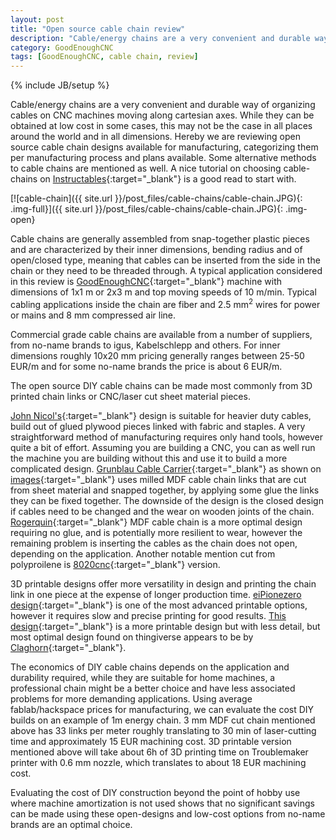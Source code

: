 ```yaml
---
layout: post
title: "Open source cable chain review"
description: "Cable/energy chains are a very convenient and durable way of organizing cables on CNC machines moving along cartesian axes. While they can be obtained at low cost in some cases, this may not be the case in all places around the world and in all dimensions. Hereby we are reviewing open source cable chain designs available for manufacturing."
category: GoodEnoughCNC
tags: [GoodEnoughCNC, cable chain, review]
---
```

{% include JB/setup %}


Cable/energy chains are a very convenient and durable way of organizing cables on CNC machines moving along cartesian axes. While they can be obtained at low cost in some cases, this may not be the case in all places around the world and in all dimensions. Hereby we are reviewing open source cable chain designs available for manufacturing, categorizing them per manufacturing process and plans available. Some alternative methods to cable chains are mentioned as well. A nice tutorial on choosing cable-chains on [Instructables](http://www.instructables.com/id/Selecting-cabledragenergy-chains-for-CNC/){:target="_blank"} is a good read to start with.

[![cable-chain]({{ site.url }}/post_files/cable-chains/cable-chain.JPG){: .img-full}]({{ site.url }}/post_files/cable-chains/cable-chain.JPG){: .img-open}

Cable chains are generally assembled from snap-together plastic pieces and are characterized by their inner dimensions, bending radius and of open/closed type, meaning that cables can be inserted from the side in the chain or they need to be threaded through. A typical application considered in this review is [GoodEnoughCNC](http://goodenoughcnc.eu/){:target="_blank"} machine with dimensions of 1x1 m or 2x3 m and top moving speeds of 10 m/min. Typical cabling applications inside the chain are fiber and 2.5 mm<sup>2</sup> wires for power or mains and 8 mm compressed air line.

Commercial grade cable chains are available from a number of suppliers, from no-name brands to igus, Kabelschlepp and others. For inner dimensions roughly 10x20 mm pricing generally ranges between 25-50 EUR/m and for some no-name brands the price is about 6 EUR/m.

The open source DIY cable chains can be made most commonly from 3D printed chain links or CNC/laser cut sheet material pieces.

[John Nicol's](http://makerplane.org/?p=1753){:target="_blank"} design is suitable for heavier duty cables, build out of glued plywood pieces linked with fabric and staples. A very straightforward method of manufacturing requires only hand tools, however quite a bit of effort. Assuming you are building a CNC, you can as well run the machine you are building without this and use it to build a more complicated design. [Grunblau Cable Carrier](http://www.grunblau.com/downloadsBMO.htm){:target="_blank"} as shown on [images](http://www.cnczone.com/forums/diy-cnc-router-table-machines/84792-free-parts.html){:target="_blank"} uses milled MDF cable chain links that are cut from sheet material and snapped together, by applying some glue the links they can be fixed together. The downside of the design is the closed design if cables need to be changed and the wear on wooden joints of the chain. [Rogerquin](http://www.cnczone.com/forums/videos/172959-cnc.html){:target="_blank"} MDF cable chain is a more optimal design requiring no glue, and is potentially more resilient to wear, however the remaining problem is inserting the cables as the chain does not open, depending on the application. Another notable mention cut from polyproilene is [8020cnc](http://www.8020cnc.com/cable%20carrier){:target="_blank"} version.

3D printable designs offer more versatility in design and printing the chain link in one piece at the expense of longer production time. [eiPionezero design](http://www.thingiverse.com/thing:666118){:target="_blank"} is one of the most advanced printable options, however it requires slow and precise printing for good results. [This design](http://www.thingiverse.com/thing:34661){:target="_blank"} is a more printable design but with less detail, but most optimal design found on thingiverse appears to be by [Claghorn](http://www.thingiverse.com/thing:611593){:target="_blank"}.


The economics of DIY cable chains depends on the application and durability required, while they are suitable for home machines, a professional chain might be a better choice and have less associated problems for more demanding applications. Using average fablab/hackspace prices for manufacturing, we can evaluate the cost DIY builds on an example of 1m energy chain. 3 mm MDF cut chain mentioned above has 33 links per meter roughly translating to 30 min of laser-cutting time and approximately 15 EUR machining cost. 3D printable version mentioned above will take about 6h of 3D printing time on Troublemaker printer with 0.6 mm nozzle, which translates to about 18 EUR machining cost.

Evaluating the cost of DIY construction beyond the point of hobby use where machine amortization is not used shows that no significant savings can be made using these open-designs and low-cost options from no-name brands are an optimal choice.
